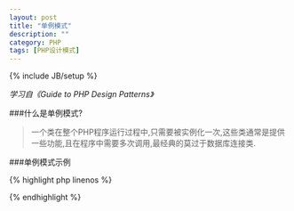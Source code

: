 ```yaml
---
layout: post
title: "单例模式"
description: ""
category: PHP
tags: [PHP设计模式]
---
```

{% include JB/setup %}

*学习自《Guide to PHP Design Patterns》*

###什么是单例模式?

>一个类在整个PHP程序运行过程中,只需要被实例化一次,这些类通常是提供一些功能,且在程序中需要多次调用,最经典的莫过于数据库连接类.

<!--more-->
###单例模式示例

{% highlight php linenos %}
<?php
/**
 * 数据库连接类
 */
class DbConn {
    /**
     * @static class 当前类的实例
     */
    static private $_instance = NULL;

    /**
     * 私有构造器,使其无法通过new实例化类
     * 
     * @return NULL
     */
    private function __construct(){
    }

    /**
     * 返回当前类的实例
     * 
     * @static
     * @return class 当前类的实例
     */
    static public function getInstance(){
      if ( !self::$_instance ) {
        DbConn::$_instance = new DbConn;
      }
      return self::$_instance;
    }
}
?>
{% endhighlight %}